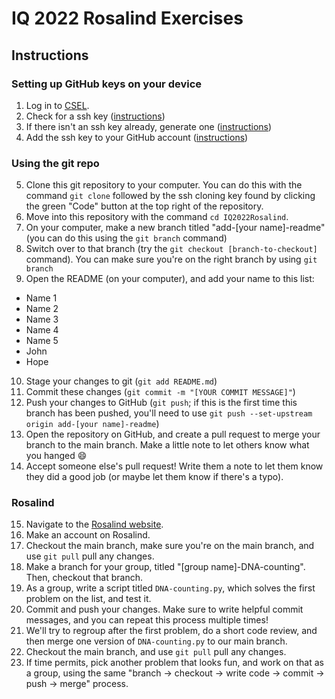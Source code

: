 # IQ 2022 Rosalind Exercises

## Instructions
### Setting up GitHub keys on your device
1. Log in to [CSEL](https://coding.csel.io/).
2. Check for a ssh key ([instructions](https://docs.github.com/en/authentication/connecting-to-github-with-ssh/checking-for-existing-ssh-keys))
3. If there isn't an ssh key already, generate one ([instructions](https://docs.github.com/en/authentication/connecting-to-github-with-ssh/generating-a-new-ssh-key-and-adding-it-to-the-ssh-agent))
4. Add the ssh key to your GitHub account ([instructions](https://docs.github.com/en/authentication/connecting-to-github-with-ssh/adding-a-new-ssh-key-to-your-github-account))



### Using the git repo

5. Clone this git repository to your computer. You can do this with the command `git clone` followed by the ssh cloning key found by clicking the green "Code" button at the top right of the repository.
6. Move into this repository with the command `cd IQ2022Rosalind`.
7. On your computer, make a new branch titled "add-[your name]-readme" (you can do this using the `git branch` command)
8. Switch over to that branch (try the `git checkout [branch-to-checkout]` command). You can make sure you're on the right branch by using `git branch`
9. Open the README (on your computer), and add your name to this list:
  - Name 1
  - Name 2
  - Name 3
  - Name 4
  - Name 5
  - John  
  - Hope

10. Stage your changes to git (`git add README.md`)
11. Commit these changes (`git commit -m "[YOUR COMMIT MESSAGE]"`)
12. Push your changes to GitHub (`git push`; if this is the first time this branch has been pushed, you'll need to use `git push --set-upstream origin add-[your name]-readme`)
13. Open the repository on GitHub, and create a pull request to merge your branch to the main branch. Make a little note to let others know what you hanged :smile:
14. Accept someone else's pull request! Write them a note to let them know they did a good job (or maybe let them know if there's a typo).


### Rosalind
15. Navigate to the [Rosalind website](https://rosalind.info/problems/list-view/).
16. Make an account on Rosalind. 
17. Checkout the main branch, make sure you're on the main branch, and use `git pull` pull any changes.
18. Make a branch for your group, titled "[group name]-DNA-counting". Then, checkout that branch.
19. As a group, write a script titled `DNA-counting.py`, which solves the first problem on the list, and test it. 
20. Commit and push your changes. Make sure to write helpful commit messages, and you can repeat this process multiple times!
21. We'll try to regroup after the first problem, do a short code review, and then merge one version of `DNA-counting.py` to our main branch. 
22. Checkout the main branch, and use `git pull` pull any changes.
23. If time permits, pick another problem that looks fun, and work on that as a group, using the same "branch -> checkout -> write code -> commit -> push -> merge" process.
